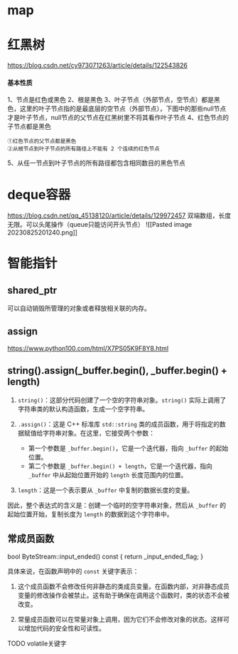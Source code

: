 # map

# 红黑树
https://blog.csdn.net/cy973071263/article/details/122543826
#### 基本性质 
1、节点是红色或黑色
2、根是黑色
3、叶子节点（外部节点，空节点）都是黑色，这里的叶子节点指的是最底层的空节点（外部节点），下图中的那些null节点才是叶子节点，null节点的父节点在红黑树里不将其看作叶子节点
4、红色节点的子节点都是黑色

	①红色节点的父节点都是黑色
	②从根节点到叶子节点的所有路径上不能有 2 个连续的红色节点

5、从任一节点到叶子节点的所有路径都包含相同数目的黑色节点





# deque容器
https://blog.csdn.net/qq_45138120/article/details/129972457
双端数组，长度无限。可以头尾操作（queue只能访问开头节点）
![[Pasted image 20230825201240.png]]

# 智能指针
## shared_ptr
可以自动销毁所管理的对象或者释放相关联的内存。


## assign
https://www.python100.com/html/X7PS05K9F8Y8.html


## string().assign(_buffer.begin(), _buffer.begin() + length)

1. `string()`：这部分代码创建了一个空的字符串对象。`string()` 实际上调用了字符串类的默认构造函数，生成一个空字符串。
    
2. `.assign()`：这是 C++ 标准库 `std::string` 类的成员函数，用于将指定的数据赋值给字符串对象。在这里，它接受两个参数：
    
    - 第一个参数是 `_buffer.begin()`，它是一个迭代器，指向 `_buffer` 的起始位置。
    - 第二个参数是 `_buffer.begin() + length`，它是一个迭代器，指向 `_buffer` 中从起始位置开始的 `length` 长度范围内的位置。
3. `length`：这是一个表示要从 `_buffer` 中复制的数据长度的变量。
    

因此，整个表达式的含义是：创建一个临时的空字符串对象，然后从 `_buffer` 的起始位置开始，复制长度为 `length` 的数据到这个字符串中。


## 常成员函数
bool ByteStream::input_ended() const { return _input_ended_flag; }

具体来说，在函数声明中的 `const` 关键字表示：

1. 这个成员函数不会修改任何非静态的类成员变量。在函数内部，对非静态成员变量的修改操作会被禁止。这有助于确保在调用这个函数时，类的状态不会被改变。
    
2. 常量成员函数可以在常量对象上调用，因为它们不会修改对象的状态。这样可以增加代码的安全性和可读性。


TODO volatile关键字
